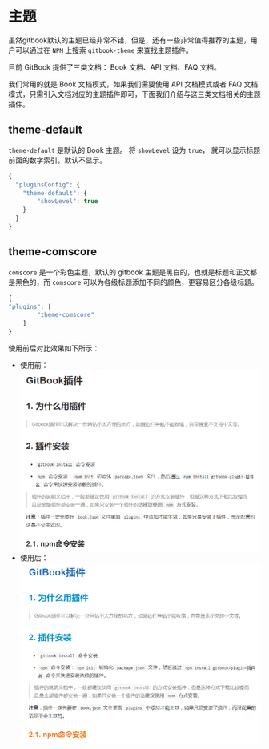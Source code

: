 <!--
 * @Author: xulei
 * @Date: 2020-07-27 20:59:02
 * @LastEditors: xulei
 * @LastEditTime: 2020-08-01 17:48:50
 * @FilePath: \gitBook\expand\theme.md
--> 
# 主题

虽然gitbook默认的主题已经非常不错，但是，还有一些非常值得推荐的主题，用户可以通过在 `NPM` 上搜索 `gitbook-theme` 来查找主题插件。

目前 GitBook 提供了三类文档： Book 文档、API 文档、FAQ 文档。

我们常用的就是 Book 文档模式，如果我们需要使用 API 文档模式或者 FAQ 文档模式，只需引入文档对应的主题插件即可，下面我们介绍与这三类文档相关的主题插件。

## theme-default
`theme-default` 是默认的 Book 主题。 将 `showLevel` 设为 `true`， 就可以显示标题前面的数字索引，默认不显示。
```js
{
  "pluginsConfig": {
    "theme-default": {
        "showLevel": true
    }
  }
}
```

## theme-comscore
`comscore` 是一个彩色主题，默认的 gitbook 主题是黑白的，也就是标题和正文都是黑色的，而 `comscore` 可以为各级标题添加不同的颜色，更容易区分各级标题。
```js
{
"plugins": [
        "theme-comscore"
    ]
}
```

使用前后对比效果如下所示：
* 使用前：
![gitBookDefaultTheme](/imgs/gitBookDefaultTheme.png)
* 使用后：
![gitBookThemeColor](/imgs/gitBookThemeColor.png)
